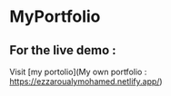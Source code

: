 # MyPortfolio

## For the live demo :
Visit [my portolio](My own portfolio : https://ezzaroualymohamed.netlify.app/)
